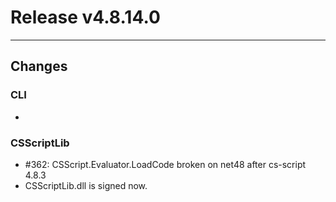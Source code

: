 # Release v4.8.14.0

---

## Changes

### CLI

- <no changes>

### CSScriptLib

- #362: CSScript.Evaluator.LoadCode broken on net48 after cs-script 4.8.3
- CSScriptLib.dll is signed now.

